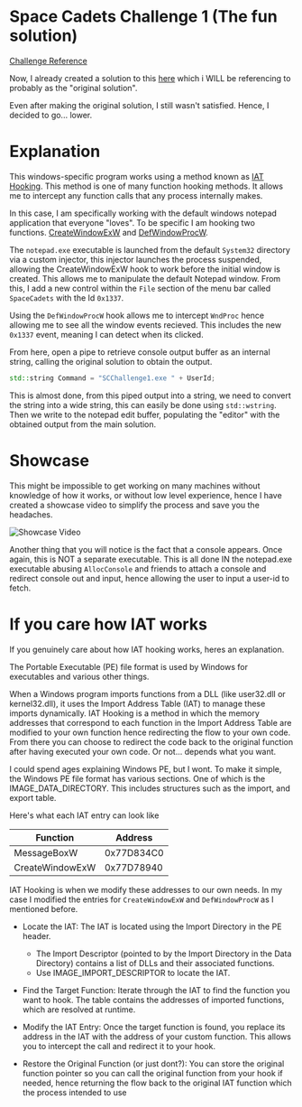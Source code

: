 # Space Cadets Challenge 1 (The fun solution)

[Challenge Reference](https://secure.ecs.soton.ac.uk/student/wiki/w/COMP1202/Space_Cadets/SCChallengeEmail)

Now, I already created a solution to this [here](https://github.com/ImArjunJ/SpaceCadets/tree/master/SCChallenge1) which i WILL be referencing to probably as the "original solution".

Even after making the original solution, I still wasn't satisfied. Hence, I decided to go... lower.

# Explanation

This windows-specific program works using a method known as [IAT Hooking](https://en.wikipedia.org/wiki/Hooking#Internal_IAT_hooking). This method is one of many function hooking methods. It allows me to intercept any function calls that any process internally makes.

In this case, I am specifically working with the default windows notepad application that everyone "loves". To be specific I am hooking two functions. [CreateWindowExW](https://learn.microsoft.com/en-us/windows/win32/api/winuser/nf-winuser-createwindowexw) and [DefWindowProcW](https://learn.microsoft.com/en-us/windows/win32/api/winuser/nf-winuser-defwindowprocw).

The `notepad.exe` executable is launched from the default `System32` directory via a custom injector, this injector launches the process suspended, allowing the CreateWindowExW hook to work before the initial window is created. This allows me to manipulate the default Notepad window. From this, I add a new control within the `File` section of the menu bar called `SpaceCadets` with the Id `0x1337`.

Using the `DefWindowProcW` hook allows me to intercept `WndProc` hence allowing me to see all the window events recieved. This includes the new `0x1337` event, meaning I can detect when its clicked.

From here, open a pipe to retrieve console output buffer as an internal string, calling the original solution to obtain the output.

```c++
std::string Command = "SCChallenge1.exe " + UserId;
```

This is almost done, from this piped output into a string, we need to convert the string into a wide string, this can easily be done using `std::wstring`. Then we write to the notepad edit buffer, populating the "editor" with the obtained output from the main solution.

# Showcase

This might be impossible to get working on many machines without knowledge of how it works, or without low level experience, hence I have created a showcase video to simplify the process and save you the headaches.

![Showcase Video](https://streamable.com/e/x7zl71)

Another thing that you will notice is the fact that a console appears. Once again, this is NOT a separate executable. This is all done IN the notepad.exe executable abusing `AllocConsole` and friends to attach a console and redirect console out and input, hence allowing the user to input a user-id to fetch.

# If you care how IAT works

If you genuinely care about how IAT hooking works, heres an explanation.

The Portable Executable (PE) file format is used by Windows for executables and various other things.

When a Windows program imports functions from a DLL (like user32.dll or kernel32.dll), it uses the Import Address Table (IAT) to manage these imports dynamically. IAT Hooking is a method in which the memory addresses that correspond to each function in the Import Address Table are modified to your own function hence redirecting the flow to your own code. From there you can choose to redirect the code back to the original function after having executed your own code. Or not... depends what you want.

I could spend ages explaining Windows PE, but I wont. To make it simple, the Windows PE file format has various sections. One of which is the IMAGE_DATA_DIRECTORY. This includes structures such as the import, and export table.

Here's what each IAT entry can look like

| Function        | Address    |
| --------------- | ---------- |
| MessageBoxW     | 0x77D834C0 |
| CreateWindowExW | 0x77D78940 |

IAT Hooking is when we modify these addresses to our own needs. In my case I modified the entries for `CreateWindowExW` and `DefWindowProcW` as I mentioned before.

- Locate the IAT: The IAT is located using the Import Directory in the PE header.

  - The Import Descriptor (pointed to by the Import Directory in the Data Directory) contains a list of DLLs and their associated functions.
  - Use IMAGE_IMPORT_DESCRIPTOR to locate the IAT.

- Find the Target Function: Iterate through the IAT to find the function you want to hook. The table contains the addresses of imported functions, which are resolved at runtime.

- Modify the IAT Entry: Once the target function is found, you replace its address in the IAT with the address of your custom function. This allows you to intercept the call and redirect it to your hook.

- Restore the Original Function (or just dont?): You can store the original function pointer so you can call the original function from your hook if needed, hence returning the flow back to the original IAT function which the process intended to use
